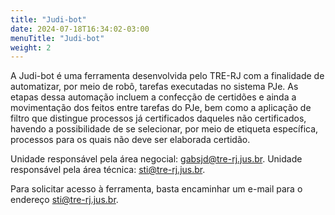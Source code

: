 ```yaml
---
title: "Judi-bot"
date: 2024-07-18T16:34:02-03:00
menuTitle: "Judi-bot"
weight: 2
---
```



A Judi-bot é uma ferramenta desenvolvida pelo TRE-RJ com a finalidade de automatizar, por meio de robô, tarefas executadas no sistema PJe. As etapas dessa automação incluem a confecção de certidões e ainda a movimentação dos feitos entre tarefas do PJe, bem como a aplicação de filtro que distingue processos já certificados daqueles não certificados, havendo a possibilidade de se selecionar, por meio de etiqueta específica, processos para os quais não deve ser elaborada certidão.

Unidade responsável pela área negocial: gabsjd@tre-rj.jus.br.
Unidade responsável pela área técnica: sti@tre-rj.jus.br.

Para solicitar acesso à ferramenta, basta encaminhar um e-mail para o endereço sti@tre-rj.jus.br.
